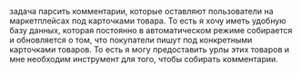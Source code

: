 задача парсить комментарии, которые оставляют пользователи на маркетплейсах под карточками товара. 
То есть я хочу иметь удобную базу данных, которая постоянно в автоматическом режиме собирается и обновляется о том, что покупатели пишут под конкретными карточками товаров. 
То есть я могу предоставить урлы этих товаров и мне необходим инструмент для того, чтобы собирать комментарии. 